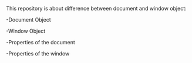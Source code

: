 This repository is about difference between document and window object:

-Document Object

-Window Object

-Properties of the document

-Properties of the window